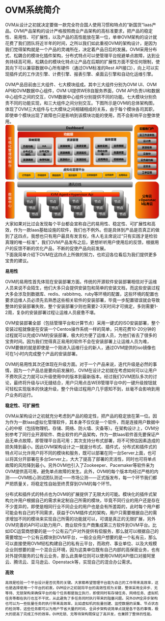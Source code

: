 # OVM系统简介

OVM从设计之初就决定要做一款完全符合国人使用习惯和特点的“新国货“Iaas产品。OVM产品架构的设计严格按照商业产品架构的高标准要求，把产品的稳定性、易用性、可扩展性，以及产品的高性能放在第一位，单单OVM架构的设计就花费了我们团队将近半年的时间，之所以我们如此重视OVM的架构设计，是因为我们觉得架构就是一个产品的灵魂所在，决定着产品日后的发展。OVM采用分布式、松耦合的模块化插件架构，分布式特点可以使管理平台规避单点故障，达到业务持续高可用，松耦合的模块化特点让产品在后期的扩展性方面不受任何限制，使其向下可以兼容数据中心所有硬件（通过OVM标准的Rest API接口），向上可以实现插件式的工作流引擎、计费引擎、报表引擎、桌面云引擎和自动化运维引擎。

OVM产品目前由三大组件、七大模块组成。其中三大组件分别为OVM UI、OVM API和OVM数据中心组件，OVM UI提供WEB自服务界面，OVM API负责UI和数据中心组件之间的交互，OVM数据中心组件分别提供不同的功能。七大模块分别负责不同的功能实现，和三大组件之间分别交互。下图所示是OVM的总体架构图，体现了OVM三大组件与七大模块之间相辅相成的关系，由于每个模块各司其职，即使单个模块出现了故障也只是影响到该模块功能的使用，而不会影响平台整体使用。  
 ![](ovm-arch.png)  
   大家如果对比过会发现每个平台都会宣称自己的易用性、稳定性、可扩展性和高效，作为一款Iaas基础设施的软件，我们也不例外。但是具体到产品是否真正的做到了这四点，我想也只有用户最具有发言权，伟人毛主席说过“只有实践才是检验真理的唯一标准”，我们OVM产品发布之后，更想听听用户使用后的反馈，根据用户的反馈不断的优化产品，不断的促使产品向前发展。  
下面我简单介绍下OVM在这四点上所做的努力，也欢迎各位看后为我们提供更多宝贵的建议。

**易用性**

OVM的易用性首先体现在安装部署方面。传统的开源软件安装部署相信对于运维人员来说不会陌生，他们大多只会提供安装包和简单的安装文档，而这些安装过程大多会涉及到数据库、redis、rabbitmq、ruby等环境的配置，这些环境的配置也要求运维人员必须先去熟悉这些相关软件的安装部署，毕竟一步配置错误就会导致整体的安装部署失败，整个安装部署少则也需要2-3天时间才可搞定，多则需要1-2周，复杂的安装部署过程让运维人员疲惫不堪。

OVM安装部署全部（包括管理平台和计算节点）采用一键式的ISO安装部署，整个安装过程就像是在安装一个Centos操作系统一样的简单，只用花费10-20分钟的过程就可以完成OVM的安装部署，极大的方便了运维人员，为他们省去了很多的宝贵时间。因为我们觉得真正易用的软件不会在安装部署上让运维人员为难，OVM要做的就是即使是一个刚进入运维行业的新人，通过OVM提供的iso镜像也可在1小时内完成整个产品的安装部署。

OVM的易用性其次还体现在升级方面。对于一个产品来说，迭代升级是必然的事情，因为一个产品总是要向前发展的，OVM在设计之初就在考虑如何可以让用户不费吹灰之力就可以升级使用中的版本到最新版本。经过我们OVM团队多次的讨论，最终将升级与UI无缝结合，用户只用点击WEB管理平台中的一键升级按钮就可轻松实现版本的快速升级，整个升级过程用户几乎感知不到，丝毫不会影响到用户业务的运行。

**稳定性、可扩展性**

OVM从架构设计之初就充分考虑到产品的稳定性，把产品的稳定放在第一位。因为作为一款Iaas虚拟化管理软件，其本身不仅仅是一个软件，而是连接用户数据中心的中枢（包括物理机、存储、网络、防火墙、灾备等）。在架构设计上，OVM分别参考了同行业开源软件、商业软件的产品架构，作为一款Iaas软件首先要保证产品无单点故障，即管理平台高可用；其次支持分布式部署，将不可预估因素造成的损失降到最小。因此OVM架构设计之一就是分布式、插件式，分布式和插件式的特点可以允许用户将不同的模块和服务，既可以部署在同一台Server上面，也可以将其分开部署在多台Server上，大大了提高了部署的灵活性，同时也可将单点故障的风险降到最小。另外OVM也引入了Zookeeper、Pacemaker等软件来为OVM提供高可用，避免单点故障的发生。此外，OVM的每个版本均经过严格的内测——OVM核心测试团队测试——市场公测——正式版发布，每一个环节我们都严把质量关，将稳定性自始至终贯穿到OVM的每个环节。

分布式和插件式的特点也为OVM的扩展提供了无限大的可能。模块化的插件式架构允许用户根据自己的需求来定制自己所需的模块，毕竟不同行业的用户还是存在不少差异的，即使是相同行业不同企业的用户也是会有所差距的，此时每个用户都可能会有自己的不同需求，获益于OVM插件式的架构，用户只需要根据自己的需求增加不同的模块来实现自己所需的功能就可以，可谓是真正的无限扩展，另外OVM完善的API可以助力用户、商业软件生产商集成第三方软件到OVM平台。比如IDC运营商想要的是一个公有云门户对外提供有偿服务，那么就可以根据自己的需要增加一个公有云模块到OVM平台，一般企业用户想要的是一个私有云，那么可以直接使用OVM轻松构建自己的私有云平台，而政府、事业单位、以及大规模企业则想要的是一个混合云环境，因为这类单位既有自己内部的高保密业务，也有对外提供服务的公有云业务，那么此类单位则可以使用OVM的API借口对接阿里云、腾讯云、亚马逊云、Openstack等，实现自己的混合办公需求。

**高效**

```
高效是检验一个平台设计是否优秀的关键。大家都希望管理平台能为自己的工作带来高效率，这也是选择使用一个平台的初衷，OVM设计之初就将平台的高效性视为关键，整体采用全异步、无等待、无锁架构来确保平台的每个任务都是独立执行，即使同时有存储任务、网络任务、虚拟机任务等都在执行也互不干扰，从此避免了多任务同时执行带来的阻塞问题。另外OVM全异步架构也可以为一些批量任务的执行带来高效率，比如虚拟机的批量创建、监控数据的采集、节点状态的检测等，这些任务都可以为用户节省大量的时间，全异步架构说简单点就是各干各的事情，极大的提高了完成工作的效率。OVM无锁、无等待架构既保证了高并发，也兼顾了整体的性能。
```



